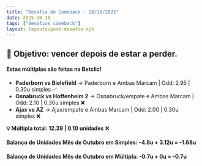 ```yaml
---
title: "Desafio do Comeback - 18/10/2025"
date: 2025-10-18
tags: ["desafios_comeback"]
layout: layouts/post-desafio.njk
---
```


## 🎯 Objetivo: vencer depois de estar a perder.

#### Estas múltiplas são feitas na Betclic!

- **Paderborn vs Bielefield** → Paderborn e Ambas Marcam | Odd: 2.95 | 0.30u simples ✅
- **Osnabruck vs Hoffenheim 2** → Osnabruck/empate e Ambas Marcam | Odd: 2.10 | 0.30u simples ❌
- **Ajax vs AZ** → Ajax/empate e Ambas Marcam | Odd: 2.00 | 0.30u simples ❌

**💡 Múltipla total: 12.39 | 0.10 unidades** ❌


#### Balanço de Unidades Mês de Outubro em Simples: -4.8u + 3.12u = -1.68u
#### Balanço de Unidades Mês de Outubro em Múltipla: -0.7u + 0u = -0.7u